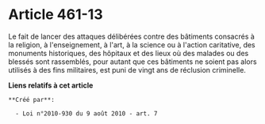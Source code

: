 # Article 461-13

Le fait de lancer des attaques délibérées contre des bâtiments consacrés à la religion, à l'enseignement, à l'art, à la
science ou à l'action caritative, des monuments historiques, des hôpitaux et des lieux où des malades ou des blessés sont
rassemblés, pour autant que ces bâtiments ne soient pas alors utilisés à des fins militaires, est puni de vingt ans de
réclusion criminelle.

**Liens relatifs à cet article**

	**Créé par**:

	  - Loi n°2010-930 du 9 août 2010 - art. 7
